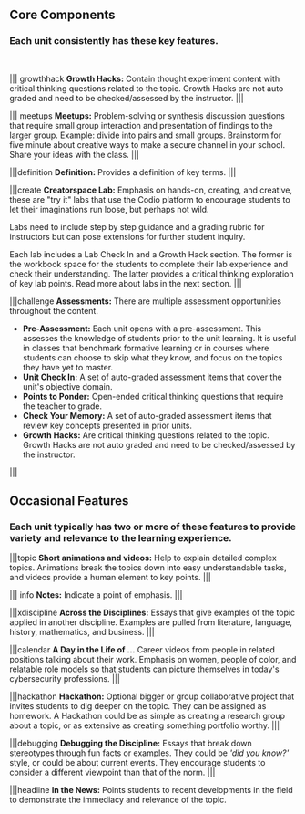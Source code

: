 ## Core Components
### Each unit consistently has these key features.
<br>


||| growthhack
**Growth Hacks:**  Contain thought experiment content with critical thinking questions related to the topic. Growth Hacks are not auto graded and need to be checked/assessed by the instructor.
|||

||| meetups
**Meetups:**  Problem-solving or synthesis discussion questions that require small group interaction and presentation of findings to the larger group. Example: divide into pairs and small groups. Brainstorm for five minute about creative ways to make a secure channel in your school.  Share your ideas with the class. 
|||
 
|||definition
**Definition:**  Provides a definition of key terms. 
|||

|||create
**Creatorspace Lab:**  Emphasis on hands-on, creating, and creative, these are "try it" labs that use the Codio platform to encourage students to let their imaginations run loose, but perhaps not wild. 

Labs need to include step by step guidance and a grading rubric for instructors but can pose extensions for further student inquiry. 

Each lab includes a Lab Check In and a Growth Hack section.  The former is the workbook space for the students to complete their lab experience and check their understanding.  The latter provides  a critical thinking exploration of key lab points.  Read more about labs in the next section.
|||

|||challenge
**Assessments:**  There are multiple assessment opportunities throughout the content. 
 - **Pre-Assessment:**  Each unit opens with a pre-assessment. This assesses the knowledge of students prior to the unit learning. It is useful in classes that benchmark formative learning or in courses where students can choose to skip what they know, and focus on the topics they have yet to master. 
 - **Unit Check In:**  A set of auto-graded assessment items that cover the unit's objective domain.
 - **Points to Ponder:**  Open-ended critical thinking questions that require the teacher to grade.
 - **Check Your Memory:**  A set of auto-graded assessment items that review key concepts presented in prior units.
 - **Growth Hacks:** Are critical thinking questions related to the topic. Growth Hacks are not auto graded and need to be checked/assessed by the instructor.

|||



## Occasional Features

### Each unit typically has two or more of these features to provide variety and relevance to the learning experience. 

|||topic
**Short animations and videos:**  Help to explain detailed complex topics. Animations break the topics down into easy understandable tasks, and videos provide a human element to key points.
|||

 
||| info
**Notes:**  Indicate a point of emphasis.
|||

|||xdiscipline
**Across the Disciplines:** Essays that give examples of the topic applied in another discipline. Examples are pulled from literature, language, history, mathematics, and business. 
|||

|||calendar
**A Day in the Life of …** Career videos  from people in related positions talking about their work.  Emphasis on women, people of color, and relatable role models so that students can picture themselves in today's cybersecurity professions.
|||

|||hackathon
**Hackathon:** Optional bigger or group collaborative project that invites students to dig deeper on the topic. They can be assigned as homework. A Hackathon could be as simple as creating a research group about a topic, or as extensive as creating something portfolio worthy.
|||

|||debugging
**Debugging the Discipline:** Essays that break down stereotypes through fun facts or examples. They could be *'did you know?'* style, or could be about current events. They encourage students to consider a different viewpoint than that of the norm.
|||

|||headline
**In the News:** Points students to recent developments in the field to demonstrate the immediacy and relevance of the topic.
